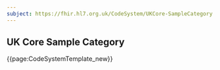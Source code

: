 ```yaml
---
subject: https://fhir.hl7.org.uk/CodeSystem/UKCore-SampleCategory
---
```

## UK Core Sample Category

{{page:CodeSystemTemplate_new}}